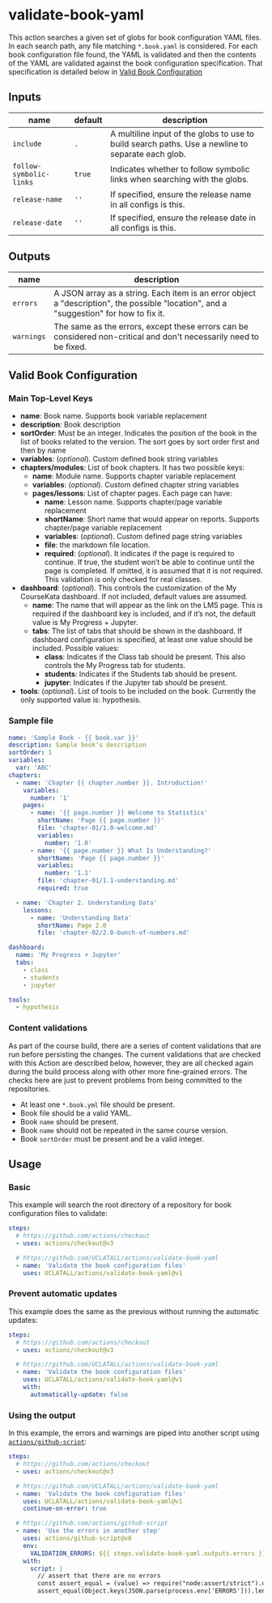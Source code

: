 # validate-book-yaml

This action searches a given set of globs for book configuration YAML files. In each search path, any file matching `*.book.yaml` is considered. For each book configuration file found, the YAML is validated and then the contents of the YAML are validated against the book configuration specification. That specification is detailed below in [Valid Book Configuration](#valid-book-configuration)

## Inputs

| name                    | default | description                                                                                       |
| ----------------------- | ------- | ------------------------------------------------------------------------------------------------- |
| `include`               | `.`     | A multiline input of the globs to use to build search paths. Use a newline to separate each glob. |
| `follow-symbolic-links` | `true`  | Indicates whether to follow symbolic links when searching with the globs.                         |
| `release-name`          | `''`    | If specified, ensure the release name in all configs is this.                                     |
| `release-date`          | `''`    | If specified, ensure the release date in all configs is this.                                     |

## Outputs

| name       | description                                                                                                                            |
| ---------- | -------------------------------------------------------------------------------------------------------------------------------------- |
| `errors`   | A JSON array as a string. Each item is an error object a "description", the possible "location", and a "suggestion" for how to fix it. |
| `warnings` | The same as the errors, except these errors can be considered non-critical and don't necessarily need to be fixed.                     |

## Valid Book Configuration

### Main Top-Level Keys

- **name**: Book name. Supports book variable replacement
- **description**: Book description
- **sortOrder**: Must be an integer. Indicates the position of the book in the list of books related to the version. The sort goes by sort order first and then by name
- **variables**: (_optional_). Custom defined book string variables
- **chapters/modules**: List of book chapters. It has two possible keys:
  - **name**: Module name. Supports chapter variable replacement
  - **variables**: (_optional_). Custom defined chapter string variables
  - **pages/lessons**: List of chapter pages. Each page can have:
    - **name**: Lesson name. Supports chapter/page variable replacement
    - **shortName**: Short name that would appear on reports. Supports chapter/page variable replacement
    - **variables**: (_optional_). Custom defined page string variables
    - **file**: the markdown file location.
    - **required**: (_optional_). It indicates if the page is required to continue. If true, the student won’t be able to continue until the page is completed. If omitted, it is assumed that it is not required. This validation is only checked for real classes.
- **dashboard**: (_optional_). This controls the customization of the My CourseKata dashboard. If not included, default values are assumed.
  - **name**: The name that will appear as the link on the LMS page. This is required if the dashboard key is included, and if it’s not, the default value is My Progress + Jupyter.
  - **tabs**: The list of tabs that should be shown in the dashboard. If dashboard configuration is specified, at least one value should be included. Possible values:
    - **class**: Indicates if the Class tab should be present. This also controls the My Progress tab for students.
    - **students**: Indicates if the Students tab should be present.
    - **jupyter**: Indicates if the Jupyter tab should be present.
- **tools**: (_optional_). List of tools to be included on the book. Currently the only supported value is: hypothesis.

### Sample file

```yaml
name: 'Sample Book - {{ book.var }}'
description: Sample book's description
sortOrder: 1
variables:
  var: 'ABC'
chapters:
  - name: 'Chapter {{ chapter.number }}. Introduction!'
    variables:
      number: '1'
    pages:
      - name: '{{ page.number }} Welcome to Statistics'
        shortName: 'Page {{ page.number }}'
        file: 'chapter-01/1.0-welcome.md'
        variables:
          number: '1.0'
      - name: '{{ page.number }} What Is Understanding?'
        shortName: 'Page {{ page.number }}'
        variables:
          number: '1.1'
        file: 'chapter-01/1.1-understanding.md'
        required: true

  - name: 'Chapter 2. Understanding Data'
    lessons:
      - name: 'Understanding Data'
        shortName: Page 2.0
        file: 'chapter-02/2.0-bunch-of-numbers.md'

dashboard:
  name: 'My Progress + Jupyter'
  tabs:
    - class
    - students
    - jupyter

tools:
  - hypothesis
```

### Content validations

As part of the course build, there are a series of content validations that are run before persisting the changes. The current validations that are checked with this Action are described below, however, they are all checked again during the build process along with other more fine-grained errors. The checks here are just to prevent problems from being committed to the repositories.

- At least one `*.book.yml` file should be present.
- Book file should be a valid YAML.
- Book `name` should be present.
- Book `name` should not be repeated in the same course version.
- Book `sortOrder` must be present and be a valid integer.

## Usage

### Basic

This example will search the root directory of a repository for book configuration files to validate:

```yaml
steps:
  # https://github.com/actions/checkout
  - uses: actions/checkout@v3

  # https://github.com/UCLATALL/actions/validate-book-yaml
  - name: 'Validate the book configuration files'
    uses: UCLATALL/actions/validate-book-yaml@v1
```

### Prevent automatic updates

This example does the same as the previous without running the automatic updates:

```yaml
steps:
  # https://github.com/actions/checkout
  - uses: actions/checkout@v3

  # https://github.com/UCLATALL/actions/validate-book-yaml
  - name: 'Validate the book configuration files'
    uses: UCLATALL/actions/validate-book-yaml@v1
    with:
      automatically-update: false
```

### Using the output

In this example, the errors and warnings are piped into another script using [`actions/github-script`](https://github.com/actions/github-script):

```yaml
steps:
  # https://github.com/actions/checkout
  - uses: actions/checkout@v3

  # https://github.com/UCLATALL/actions/validate-book-yaml
  - name: 'Validate the book configuration files'
    uses: UCLATALL/actions/validate-book-yaml@v1
    continue-on-error: true

  # https://github.com/actions/github-script
  - name: 'Use the errors in another step'
    uses: actions/github-script@v6
    env:
      VALIDATION_ERRORS: ${{ steps.validate-book-yaml.outputs.errors }}
    with:
      script: |
        // assert that there are no errors
        const assert_equal = (value) => require("node:assert/strict").deepEqual(value, true)
        assert_equal(Object.keys(JSON.parse(process.env['ERRORS'])).length !== 0)
```

